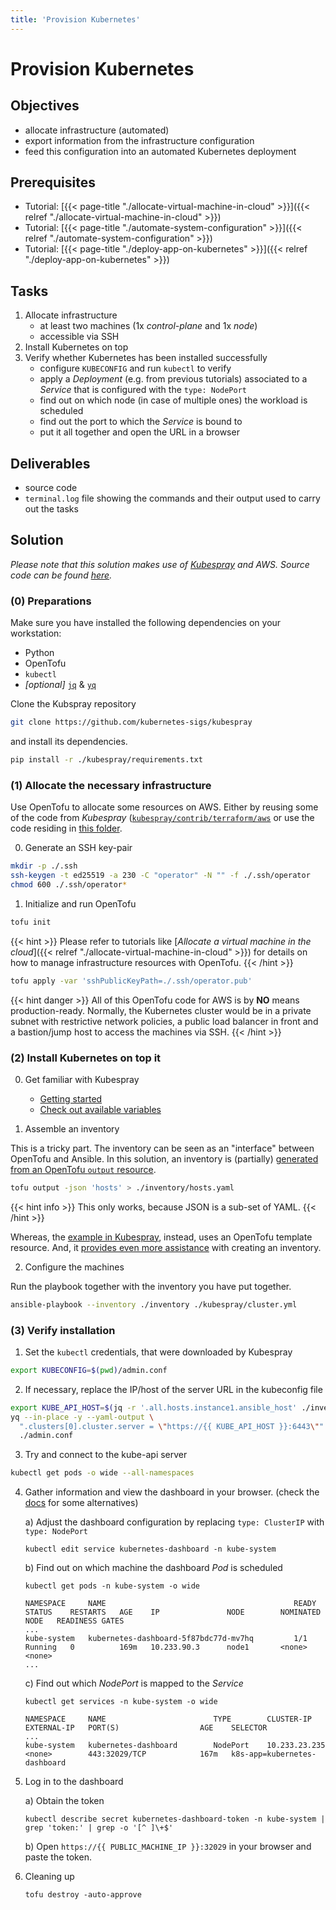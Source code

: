 ```yaml
---
title: 'Provision Kubernetes'
---
```



Provision Kubernetes
====================


## Objectives

* allocate infrastructure (automated)
* export information from the infrastructure configuration
* feed this configuration into an automated Kubernetes deployment


## Prerequisites

* Tutorial: [{{< page-title "./allocate-virtual-machine-in-cloud" >}}]({{< relref "./allocate-virtual-machine-in-cloud" >}})
* Tutorial: [{{< page-title "./automate-system-configuration" >}}]({{< relref "./automate-system-configuration" >}})
* Tutorial: [{{< page-title "./deploy-app-on-kubernetes" >}}]({{< relref "./deploy-app-on-kubernetes" >}})

## Tasks

1. Allocate infrastructure
    * at least two machines (1x *control-plane* and 1x *node*)
    * accessible via SSH
2. Install Kubernetes on top
3. Verify whether Kubernetes has been installed successfully
    * configure `KUBECONFIG` and run `kubectl` to verify
    * apply a *Deployment* (e.g. from previous tutorials)
      associated to a *Service* that is configured with the `type: NodePort`
    * find out on which node (in case of multiple ones) the workload is scheduled
    * find out the port to which the *Service* is bound to
    * put it all together and open the URL in a browser


## Deliverables

* source code
* `terminal.log` file showing the commands and their output used to carry out the tasks


## Solution

*Please note that this solution makes use of [Kubespray](https://github.com/kubernetes-sigs/kubespray)
and AWS. Source code can be found
[here](https://github.com/lucendio/lecture-devops-code/tree/master/tutorials/provision-kubernetes).*


### (0) Preparations

Make sure you have installed the following dependencies on your workstation:

* Python
* OpenTofu
* `kubectl`
* *[optional]* [`jq`](https://stedolan.github.io/jq/download/) & [`yq`](https://kislyuk.github.io/yq/)

Clone the Kubspray repository

```bash
git clone https://github.com/kubernetes-sigs/kubespray
```

and install its dependencies.

```bash
pip install -r ./kubespray/requirements.txt
```


### (1) Allocate the necessary infrastructure

Use OpenTofu to allocate some resources on AWS. Either by reusing some of the code from
*Kubespray* ([`kubespray/contrib/terraform/aws`](https://github.com/kubernetes-sigs/kubespray/tree/master/contrib/terraform/aws)
or use the code residing in
[this folder](https://docs.ansible.com/ansible/latest/collections/community/general/docker_container_module.html).

0. Generate an SSH key-pair

```bash
mkdir -p ./.ssh
ssh-keygen -t ed25519 -a 230 -C "operator" -N "" -f ./.ssh/operator
chmod 600 ./.ssh/operator*
```

1. Initialize and run OpenTofu

```bash
tofu init
```
{{< hint >}}
Please refer to tutorials like [*Allocate a virtual machine in the cloud*]({{< relref "./allocate-virtual-machine-in-cloud" >}})
for details on how to manage infrastructure resources with OpenTofu.
{{< /hint >}}

```bash
tofu apply -var 'sshPublicKeyPath=./.ssh/operator.pub'
```

{{< hint danger >}}
All of this OpenTofu code for AWS is by __NO__ means production-ready. Normally, the Kubernetes cluster
would be in a private subnet with restrictive network policies, a public load balancer in front and a bastion/jump
host to access the machines via SSH.
{{< /hint >}}


### (2) Install Kubernetes on top it

0. Get familiar with Kubespray

    * [Getting started](https://github.com/kubernetes-sigs/kubespray/tree/a923f4e7c0692229c442b07a531bfb5fc41a23f9/docs/getting-started.md#building-your-own-inventory)
    * [Check out available variables](https://github.com/kubernetes-sigs/kubespray/tree/a923f4e7c0692229c442b07a531bfb5fc41a23f9/inventory/sample)

1. Assemble an inventory

This is a tricky part. The inventory can be seen as an "interface" between OpenTofu and Ansible. In this
solution, an inventory is (partially)
[generated from an OpenTofu `output` resource](https://docs.ansible.com/ansible/latest/collections/community/docker/docker_container_module.html).
```bash
tofu output -json 'hosts' > ./inventory/hosts.yaml
```
{{< hint info >}}
This only works, because JSON is a sub-set of YAML.
{{< /hint >}}   

Whereas, the [example in Kubespray](https://github.com/kubernetes-sigs/kubespray/blob/a923f4e7c0692229c442b07a531bfb5fc41a23f9/contrib/terraform/aws/templates/inventory.tpl),
instead, uses an OpenTofu template resource. And, it [provides even more assistance](https://github.com/kubernetes-sigs/kubespray/blob/master/docs/getting-started.md#building-your-own-inventory)
with creating an inventory.

2. Configure the machines

Run the playbook together with the inventory you have put together.
```bash
ansible-playbook --inventory ./inventory ./kubespray/cluster.yml
```


### (3) Verify installation

1. Set the `kubectl` credentials, that were downloaded by Kubespray  
    
```bash
export KUBECONFIG=$(pwd)/admin.conf
```

2. If necessary, replace the IP/host of the server URL in the kubeconfig file   

```bash
export KUBE_API_HOST=$(jq -r '.all.hosts.instance1.ansible_host' ./inventory/hosts.yaml)
yq --in-place -y --yaml-output \
  ".clusters[0].cluster.server = \"https://{{ KUBE_API_HOST }}:6443\"" \
  ./admin.conf
```

3. Try and connect to the kube-api server

```bash
kubectl get pods -o wide --all-namespaces
```

4. Gather information and view the dashboard in your browser. (check the
   [docs](https://github.com/kubernetes-sigs/kubespray/blob/18efdc2c51c5881c8647c06d02f8b505c5712876/docs/getting-started.md#accessing-kubernetes-dashboard)
   for some alternatives)

    a) Adjust the dashboard configuration by replacing `type: ClusterIP` with `type: NodePort`    
    ```shell
    kubectl edit service kubernetes-dashboard -n kube-system
    ```
   
    b) Find out on which machine the dashboard *Pod* is scheduled
    ```shell
    kubectl get pods -n kube-system -o wide
    ```
    ```
    NAMESPACE     NAME                                          READY   STATUS    RESTARTS   AGE    IP               NODE        NOMINATED NODE   READINESS GATES
    ...
    kube-system   kubernetes-dashboard-5f87bdc77d-mv7hq         1/1     Running   0          169m   10.233.90.3      node1       <none>           <none>
    ...
    ```
   
    c) Find out which *NodePort* is mapped to the *Service*
    ```shell
    kubectl get services -n kube-system -o wide
    ```
    ```
    NAMESPACE     NAME                        TYPE        CLUSTER-IP      EXTERNAL-IP   PORT(S)                  AGE    SELECTOR
    ...
    kube-system   kubernetes-dashboard        NodePort    10.233.23.235   <none>        443:32029/TCP            167m   k8s-app=kubernetes-dashboard
    ```

5. Log in to the dashboard

    a) Obtain the token
    ```shell
    kubectl describe secret kubernetes-dashboard-token -n kube-system | grep 'token:' | grep -o '[^ ]\+$'
    ```

    b) Open `https://{{ PUBLIC_MACHINE_IP }}:32029` in your browser and paste the token.


6. Cleaning up

    ```shell
    tofu destroy -auto-approve
    ```
